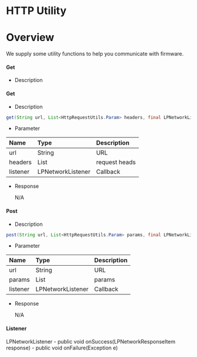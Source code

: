 # HTTP Utility

# Overview 

We supply some utility functions to help you communicate with firmware.

#### Get

- Description

#### Get

- Description
``` Java
get(String url, List<HttpRequestUtils.Param> headers, final LPNetworkListener listener)
```

- Parameter

| Name      | Type                      | Description                                     |
| :-------- | :------------------------ | :----------------------------------------------  |
| url       | String                    | URL                                         |
| headers       | List                    | request heads                                        |
| listener      | LPNetworkListener            | Callback                    |

- Response

    N/A


#### Post

- Description
``` Java
post(String url, List<HttpRequestUtils.Param> params, final LPNetworkListener listener)
```

- Parameter

| Name      | Type                      | Description                                     |
| :-------- | :------------------------ | :----------------------------------------------  |
| url       | String                    | URL                                         |
| params       | List                    | params                                        |
| listener      | LPNetworkListener            | Callback                    |

- Response

    N/A

#### Listener
LPNetworkListener 
    - public void onSuccess(LPNetworkResponseItem response)
    - public void onFailure(Exception e)